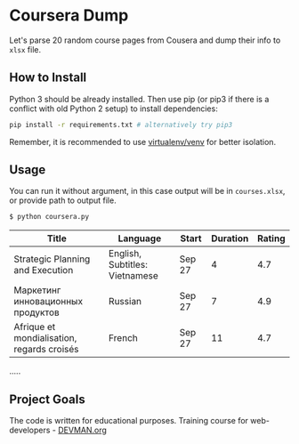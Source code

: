 # Coursera Dump

Let's parse 20 random course pages from Cousera and dump their info to `xlsx` file.

## How to Install

Python 3 should be already installed. Then use pip (or pip3 if there is a conflict with old Python 2 setup) to install dependencies:

```bash
pip install -r requirements.txt # alternatively try pip3
```

Remember, it is recommended to use [virtualenv/venv](https://devman.org/encyclopedia/pip/pip_virtualenv/) for better isolation.

## Usage

You can run it without argument, in this case output will be in `courses.xlsx`, or provide path to output file.

```bash
$ python coursera.py
```

Title | Language | Start | Duration | Rating
------------ | ------------- | ------------- | ---------------- | ---------
Strategic Planning and Execution | English, Subtitles: Vietnamese | Sep 27 | 4 | 4.7
Маркетинг инновационных продуктов | Russian | Sep 27 | 7 | 4.9
Afrique et mondialisation, regards croisés | French | Sep 27 | 11 | 4.7
.....

## Project Goals

The code is written for educational purposes. Training course for web-developers - [DEVMAN.org](https://devman.org)
